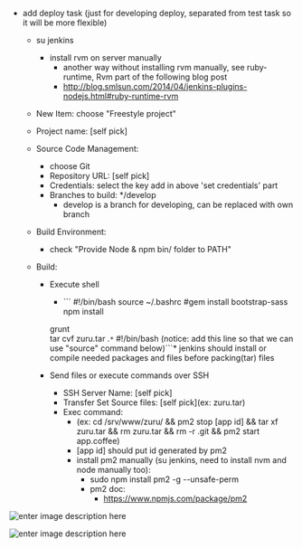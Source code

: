-	add deploy task (just for developing deploy, separated from test task so it will be more flexible)

	-	su jenkins
		-	install rvm on server manually
			-	another way without installing rvm manually, see ruby-runtime, Rvm part of the following blog post
			-	http://blog.smlsun.com/2014/04/jenkins-plugins-nodejs.html#ruby-runtime-rvm
	-	New Item: choose "Freestyle project"
	-	Project name: [self pick]
	-	Source Code Management:
		-	choose Git
		-	Repository URL: [self pick]
		-	Credentials: select the key add in above 'set credentials' part
		-	Branches to build: */develop
			-	develop is a branch for developing, can be replaced with own branch
	-	Build Environment:
		-	check "Provide Node & npm bin/ folder to PATH"
	-	Build:

		-	Execute shell

			-	\`\`\` #!/bin/bash source ~/.bashrc #gem install bootstrap-sass npm install

			grunt  
			tar cvf zuru.tar .`
			*
			` #!/bin/bash (notice: add this line so that we can use "source" command below)\`\`\`* jenkins should install or compile needed packages and files before packing(tar) files

		-	Send files or execute commands over SSH

			-	SSH Server Name: [self pick]
			-	Transfer Set Source files: [self pick](ex: zuru.tar)
			-	Exec command:
				-	(ex: cd /srv/www/zuru/ && pm2 stop [app id] && tar xf zuru.tar && rm zuru.tar && rm -r .git && pm2 start app.coffee)
				-	[app id] should put id generated by pm2
				-	install pm2 manually (su jenkins, need to install nvm and node manually too):
					-	sudo npm install pm2 -g --unsafe-perm
					-	pm2 doc:
						-	https://www.npmjs.com/package/pm2

![enter image description here](https://lh3.googleusercontent.com/-bDHWBZnIyoY/VUCaM6KSWmI/AAAAAAAAP-k/SLepB0wTDvY/s0/Screen+Shot+2015-04-22+at+5.38.15+PM.png)

![enter image description here](https://lh3.googleusercontent.com/-MDY2VOzsdZg/VUCaRzWl4vI/AAAAAAAAP-w/5uQ1TdL5TP8/s0/Screen+Shot+2015-04-22+at+5.46.03+PM.png)
